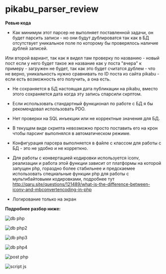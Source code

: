 # pikabu_parser_review

**Ревью кода**
* Как минимум этот парсер не выполняет поставленной задачи, он будет парсить записи - но они будут дублироватся так как в БД отсутствует уникальное поле по которому бы проверялось наличие дублей записей. 

Или второй вариант, так как я видел там проверку по названию - новый пост если у него будет такое же название как у поста "вчера" к примеру - загружен не будет, так как это будет считатся дублем - что не верно, уникальность нужно сравнивать по ID поста из сайта pikabu - если есть возможность его получить, а она есть.

* Не сохраняется в БД настоящая дата публикации на pikabu, вместо этого сохраняется дата когда эту запись спарсили скрптом.

* Если использовать стандартный функционал по работе с БД я бы рекомендовал использовать PDO.

* Нет проверки на SQL инъекции или не корректные значения для БД.

* В текущем виде скрипта невозможно просто поставить его на крон чтобы парсинг выполнялся в автоматическом режиме.
* Конфигурация парсера выполняется в файле с классом для работы с БД - это не удобно и не корреткно.
* Для работы с конвертацией кодировки используется iconv, реализации и работа этой функции зависит от платформы на которой запущен php, 
гораздно более стабильнее и предскаемее использовать специальные функции php для работы с мультибайтовыми кодировками, подробнее тут http://qaru.site/questions/121489/what-is-the-difference-between-iconv-and-mbconvertencoding-in-php
* Логирование только на экран


**Подробнее разбор ниже:**

![db php](https://user-images.githubusercontent.com/3649440/45567165-aedf2c00-b861-11e8-95d0-27dab91892d3.png)

![db php2](https://user-images.githubusercontent.com/3649440/45567192-c28a9280-b861-11e8-80bc-e284f4e7879e.png)

![db php3](https://user-images.githubusercontent.com/3649440/45567210-ccac9100-b861-11e8-84af-062cf841ab8d.png)

![db php4](https://user-images.githubusercontent.com/3649440/45567222-d3d39f00-b861-11e8-9e6a-c256d1c6f329.png)

![post php](https://user-images.githubusercontent.com/3649440/45567233-ddf59d80-b861-11e8-8918-3ac14645f879.png)

![script js](https://user-images.githubusercontent.com/3649440/45567247-e64dd880-b861-11e8-9afa-e5208705201f.png)
